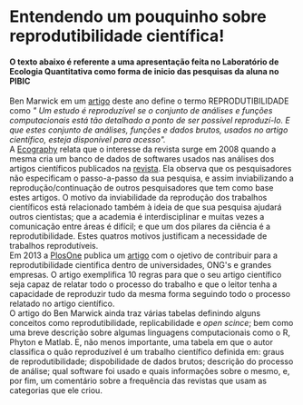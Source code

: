 # Entendendo um pouquinho sobre reprodutibilidade científica!   
#### O texto abaixo é referente a uma apresentação feita no Laboratório de Ecologia Quantitativa como forma de inicio das pesquisas da aluna no PIBIC   


Ben Marwick em um [artigo](https://link.springer.com/article/10.1007/s10816-015-9272-9) deste ano define o
termo  REPRODUTIBILIDADE como *" Um estudo é reproduzível se o conjunto de  análises e funções computacionais
está tão detalhado a ponto de ser possível reproduzí-lo. E que estes conjunto de análises, funções e dados
brutos, usados no artigo científico, esteja disponível para acesso".*   
A [Ecography](http://onlinelibrary.wiley.com/journal/10.1111/(ISSN)1600-0587) relata que o interesse da
revista surge em 2008 quando a mesma cria um banco de dados de softwares usados nas  análises dos artigos 
científicos publicados na [revista](http://onlinelibrary.wiley.com/doi/10.1111/ecog.02493/full). Ela observa
que os pesquisadores não especificam o passo-a-passo da sua pesquisa, e assim inviabilizando a reprodução/continuação
de outros pesquisadores que tem como base estes artigos. O motivo da inviabilidade da reprodução dos trabalhos
científicos está relacionado também à ideia de que sua pesquisa ajudará outros cientistas; que a academia é
interdisciplinar e muitas vezes a comunicação entre áreas é difícil; e que um dos pilares da ciência é a reprodutibilidade. Estes quatros motivos justificam a necessidade de trabalhos reprodutíveis.  
Em 2013 a [PlosOne](http://journals.plos.org/plosone/) publica um [artigo](http://journals.plos.org/ploscompbiol/article?id=10.1371/journal.pcbi.1003285)
com o ojetivo de contribuir para a reprodutibilidade cientifica dentro de universidades, ONG's e grandes empresas.
O artigo exemplifica 10 regras para que o seu artigo científico seja capaz de relatar todo o processo do trabalho e que
o leitor tenha a capacidade de reproduzir tudo da mesma forma seguindo todo o processo relatado no artigo científico.   
O artigo do Ben Marwick ainda traz várias tabelas definindo alguns conceitos como reprodutibilidade, replicabilidade e
*open scince*; bem como uma breve descrição sobre algumas linguagens computacionais como o R, Phyton e Matlab. E, não menos
importante, uma tabela em que o autor classifica o quão reproduzível é um trabalho científico definida em: graus de
reprodutibilidade; dispobilidade de dados brutos; descrição do processo de análise; qual software foi usado e quais informações
sobre o mesmo, e, por fim, um comentário sobre a frequência das revistas que usam as categorias que ele criou.
